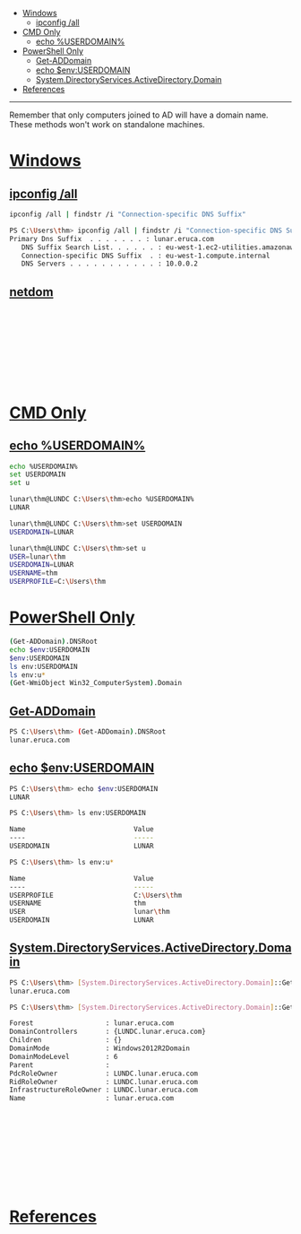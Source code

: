 - [Windows](#windows)
    - [ipconfig /all](#ipconfig-all)
- [CMD Only](#cmd-only)
    - [echo %USERDOMAIN%](#echo-userdomain)
- [PowerShell Only](#powershell-only)
    - [Get-ADDomain](#get-addomain)
    - [echo $env:USERDOMAIN](#echo-envuserdomain)
    - [System.DirectoryServices.ActiveDirectory.Domain](#systemdirectoryservicesactivedirectorydomain)
- [References](#references)

-------------------------------------------

Remember that only computers joined to AD will have a domain name. These methods won't work on standalone machines.

# [Windows](#windows)
## [ipconfig /all](#ipconfig-all)
```sh   Syntax
ipconfig /all | findstr /i "Connection-specific DNS Suffix"
```

```sh   Example
PS C:\Users\thm> ipconfig /all | findstr /i "Connection-specific DNS Suffix"
Primary Dns Suffix  . . . . . . . : lunar.eruca.com
   DNS Suffix Search List. . . . . . : eu-west-1.ec2-utilities.amazonaws.com
   Connection-specific DNS Suffix  . : eu-west-1.compute.internal
   DNS Servers . . . . . . . . . . . : 10.0.0.2
```

## [netdom](#netdom)

## 
```sh

```

## 
```sh

```

## 
```sh

```

## 
```sh

```

## 
```sh

```

# [CMD Only](#cmd-only-1)
## [echo %USERDOMAIN%](#echo-userdomain)
```sh   Syntax
echo %USERDOMAIN%
set USERDOMAIN
set u
```

```sh   Example
lunar\thm@LUNDC C:\Users\thm>echo %USERDOMAIN%
LUNAR

lunar\thm@LUNDC C:\Users\thm>set USERDOMAIN
USERDOMAIN=LUNAR

lunar\thm@LUNDC C:\Users\thm>set u
USER=lunar\thm           
USERDOMAIN=LUNAR         
USERNAME=thm             
USERPROFILE=C:\Users\thm
```

# [PowerShell Only](#powershell-only-1)
```sh   Syntax
(Get-ADDomain).DNSRoot
echo $env:USERDOMAIN
$env:USERDOMAIN
ls env:USERDOMAIN
ls env:u*
(Get-WmiObject Win32_ComputerSystem).Domain
```

## [Get-ADDomain](#get-addomain)
```sh
PS C:\Users\thm> (Get-ADDomain).DNSRoot
lunar.eruca.com
```

## [echo $env:USERDOMAIN](#echo-envuserdomain-1)
```sh
PS C:\Users\thm> echo $env:USERDOMAIN
LUNAR

PS C:\Users\thm> ls env:USERDOMAIN

Name                           Value
----                           -----
USERDOMAIN                     LUNAR

PS C:\Users\thm> ls env:u*

Name                           Value
----                           -----
USERPROFILE                    C:\Users\thm
USERNAME                       thm
USER                           lunar\thm
USERDOMAIN                     LUNAR
```

## [System.DirectoryServices.ActiveDirectory.Domain](#systemdirectoryservicesactivedirectorydomain)
```sh
PS C:\Users\thm> [System.DirectoryServices.ActiveDirectory.Domain]::GetCurrentDomain().Name
lunar.eruca.com

PS C:\Users\thm> [System.DirectoryServices.ActiveDirectory.Domain]::GetCurrentDomain()

Forest                  : lunar.eruca.com
DomainControllers       : {LUNDC.lunar.eruca.com}
Children                : {}
DomainMode              : Windows2012R2Domain
DomainModeLevel         : 6
Parent                  :
PdcRoleOwner            : LUNDC.lunar.eruca.com
RidRoleOwner            : LUNDC.lunar.eruca.com
InfrastructureRoleOwner : LUNDC.lunar.eruca.com
Name                    : lunar.eruca.com
```

## 
```sh

```

## 
```sh

```

## 
```sh

```

## 
```sh

```

## 
```sh

```

# [References](#references-1)

